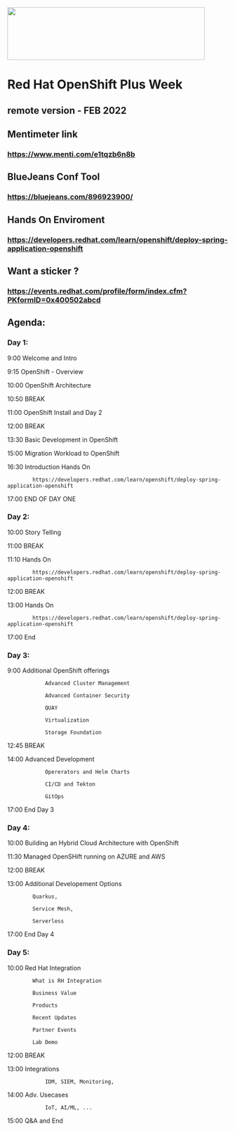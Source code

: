 <img src="https://github.com/alfbach/OCP_Arch/blob/master/logo.png" width="450" height="120">

# Red Hat OpenShift Plus Week

## remote version - FEB 2022 

## Mentimeter link

### https://www.menti.com/e1tqzb6n8b

## BlueJeans Conf Tool

### https://bluejeans.com/896923900/

## Hands On Enviroment

### https://developers.redhat.com/learn/openshift/deploy-spring-application-openshift

## Want a sticker ?

### https://events.redhat.com/profile/form/index.cfm?PKformID=0x400502abcd


## Agenda:


### Day 1:

9:00		Welcome and Intro

9:15		OpenShift - Overview

10:00		OpenShift Architecture

10:50		BREAK		

11:00		OpenShift Install and Day 2

12:00		BREAK

13:30		Basic Development in OpenShift

15:00		Migration Workload to OpenShift

16:30		Introduction Hands On

			https://developers.redhat.com/learn/openshift/deploy-spring-application-openshift

17:00		END OF DAY ONE

### Day 2:	

10:00		Story Telling

11:00		BREAK

11:10		Hands On

			https://developers.redhat.com/learn/openshift/deploy-spring-application-openshift

12:00		BREAK

13:00		Hands On

			https://developers.redhat.com/learn/openshift/deploy-spring-application-openshift
			
17:00		End	

### Day 3:

9:00		Additional OpenShift offerings

				Advanced Cluster Management

				Advanced Container Security

				QUAY

				Virtualization

				Storage Foundation

12:45		BREAK

14:00		Advanced Development

				Opererators and Helm Charts
				
				CI/CD and Tekton
				
				GitOps

17:00		End Day 3

### Day 4:
		
10:00		Building an Hybrid Cloud Architecture with OpenShift

11:30		Managed OpenSHift running on AZURE and AWS 		

12:00		BREAK

13:00		Additional Developement Options
 			
			Quarkus, 
			
			Service Mesh, 
			
			Serverless		

17:00		End Day 4


### Day 5:

10:00		Red Hat Integration
			
			What is RH Integration

			Business Value

			Products

			Recent Updates

			Partner Events

			Lab Demo

12:00		BREAK

13:00		Integrations

				IDM, SIEM, Monitoring,

14:00		Adv. Usecases

				IoT, AI/ML, ...

15:00		Q&A and End 
